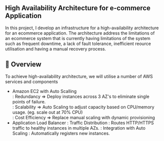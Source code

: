 ## High Availability Architecture for e-commerce Application
In this project, I develop an infrastructure for a high-availability architecture for an ecommerce application. The architecture address the limitations of an ecommerce system that is currently having limitations of the system such as frequent downtime, a lack of fault tolerance, inefficient reource utilisation and having a manual recovery process.

## 🚀 Overview
To achieve high-availability architecture, we will utilise a number of AWS services and components
- Amazon EC2 with Auto Scalling  
      : Redundancy       => Deploy instances across 3 AZ's to eliminate single points of failure.  
      : Scalability      => Auto Scaling to adjust capacity based on CPU/memory usage. (eg. scale out at 70% CPU)  
      : Cost Efficiency  => Replace manual scaling with dynamic provisioning
- Application Load Balancer
      : Traffic Distribution : Routes HTTP/HTTPS traffic to healthy instances in multiple AZs.
      : Integration with Auto Scaling : Automatically registers new instances.
